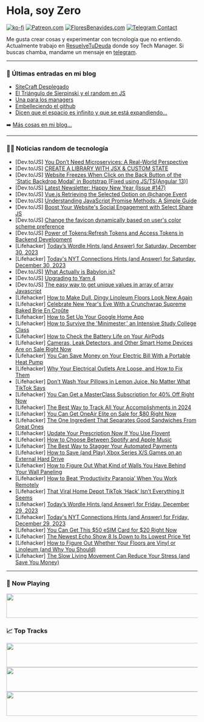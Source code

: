 # Hola, soy Zero

[![ko-fi](https://ko-fi.com/img/githubbutton_sm.svg)](https://ko-fi.com/J3J4N0LUK)
[![Patreon.com](https://img.shields.io/endpoint.svg?url=https%3A%2F%2Fshieldsio-patreon.vercel.app%2Fapi%3Fusername%3Dzerodragon%26type%3Dpatrons&style=for-the-badge)](https://patreon.com/zerodragon)
[![FloresBenavides.com](https://img.shields.io/website?down_message=oops&label=MiBlog&style=for-the-badge&up_message=online&url=https%3A%2F%2Ffloresbenavides.com)](https://floresbenavides.com)
[![Telegram Contact](https://img.shields.io/badge/escr%C3%ADbeme-ZeroDragon-%2326A5E4?style=for-the-badge&logo=telegram)](https://t.me/zerodragon)

Me gusta crear cosas y experimentar con tecnología que no entiendo.
Actualmente trabajo en [ResuelveTuDeuda](http://github.com/resuelve) donde soy Tech Manager.
Si buscas chamba, mandame un mensaje en [telegram](https://t.me/zerodragon).

---

### 📕 Últimas entradas en mi blog
<!-- BLOG-POST-LIST:START -->
- [SiteCraft Desplegado](https://floresbenavides.com/sitecraft-desplegado/)
- [El Triángulo de Sierpinski y el random en JS](https://floresbenavides.com/el-triangulo-de-sierpinski-y-el-random-en-js/)
- [Una para los managers](https://floresbenavides.com/una-para-los-managers/)
- [Embelleciendo el github](https://floresbenavides.com/embelleciendo-el-github/)
- [Dicen que el espacio es infinito y que se está expandiendo…](https://floresbenavides.com/dicen-que-el-espacio-es-infinito-y-que-se-esta-expandiendo/)
<!-- BLOG-POST-LIST:END -->

➡️ [Más cosas en mi blog...](https://floresbenavides.com)

---

### 👨‍💻 Noticias random de tecnología
<!-- TECH-POSTS:START -->
- [Dev.to/JS] [You Don’t Need Microservices: A Real-World Perspective](https://dev.to/anthony_hagi/you-dont-need-microservices-a-real-world-perspective-1kck)
- [Dev.to/JS] [CREATE A LIBRARY WITH JSX &amp; CUSTOM STATE](https://dev.to/devsmitra/create-a-library-with-jsx-custom-state-ll)
- [Dev.to/JS] [Website Freezes When Click on the Back Button of the &#39;Static Backdrop Modal&#39; in Bootstrap [Fixed using JS/TS&lpar;Angular 13&rpar;]](https://dev.to/dloc47/website-freezes-when-click-on-the-back-button-of-the-static-backdrop-modal-in-bootstrap-fixed-using-jstsangular-13-n9i)
- [Dev.to/JS] [Latest Newsletter: Happy New Year &lpar;Issue #147&rpar;](https://dev.to/mjgs/latest-newsletter-happy-new-year-issue-147-1lb9)
- [Dev.to/JS] [Vue.js Retrieving the Selected Option on @change Event](https://dev.to/sureshramani/vuejs-retrieving-the-selected-option-on-change-event-e27)
- [Dev.to/JS] [Understanding JavaScript Promise Methods: A Simple Guide](https://dev.to/seracoder/understanding-javascript-promise-methods-a-simple-guide-55dp)
- [Dev.to/JS] [Boost Your Website&#39;s Social Engagement with Select Share JS](https://dev.to/devgauravjatt/boost-your-websites-social-engagement-with-select-share-js-3cd)
- [Dev.to/JS] [Change the favicon dynamically based on user&#39;s color scheme preference](https://dev.to/phuocng/change-the-favicon-dynamically-based-on-users-color-scheme-preference-5di1)
- [Dev.to/JS] [Power of Tokens:Refresh Tokens and Access Tokens in Backend Development](https://dev.to/speaklouder/power-of-tokensrefresh-tokens-and-access-tokens-in-backend-development-4bc1)
- [Lifehacker] [Today’s Wordle Hints &lpar;and Answer&rpar; for Saturday, December 30, 2023](https://lifehacker.com/entertainment/wordle-answer-today-december-30-2023)
- [Lifehacker] [Today&#39;s NYT Connections Hints &lpar;and Answer&rpar; for Saturday, December 30, 2023](https://lifehacker.com/entertainment/nyt-connections-answer-today-december-30-2023)
- [Dev.to/JS] [What Actually is Babylon.js?](https://dev.to/shariqahmed525/what-actually-is-babylonjs-4k7b)
- [Dev.to/JS] [Upgrading to Yarn 4](https://dev.to/mxro/upgrading-to-yarn-4-1dm2)
- [Dev.to/JS] [The easy way to get unique values in array of array Javascript](https://dev.to/anderutan/the-easy-way-to-get-unique-values-in-array-of-array-javascript-4ggo)
- [Lifehacker] [How to Make Dull, Dingy Linoleum Floors Look New Again](https://lifehacker.com/home/how-to-restore-linoleum-floors)
- [Lifehacker] [Celebrate New Year&#39;s Eve With a Crunchwrap Supreme Baked Brie En Croûte](https://lifehacker.com/food-drink/crunchwrap-supreme-baked-brie-en-croute-recipe)
- [Lifehacker] [How to Set Up Your Google Home App](https://lifehacker.com/tech/how-to-set-up-google-home-app)
- [Lifehacker] [How to Survive the &#39;Minimester,&#39; an Intensive Study College Class](https://lifehacker.com/family/how-to-survive-minimester-intensive-college-class)
- [Lifehacker] [How to Check the Battery Life on Your AirPods](https://lifehacker.com/tech/how-to-check-your-airpods-battery-life)
- [Lifehacker] [Cameras, Leak Detectors, and Other Smart Home Devices Are on Sale Right Now](https://lifehacker.com/tech/best-deals-on-basic-smart-home-devices)
- [Lifehacker] [You Can Save Money on Your Electric Bill With a Portable Heat Pump](https://lifehacker.com/home/is-a-portable-heat-pump-worth-it)
- [Lifehacker] [Why Your Electrical Outlets Are Loose, and How to Fix Them](https://lifehacker.com/home/loose-electrical-outlets-and-how-to-fix)
- [Lifehacker] [Don&#39;t Wash Your Pillows in Lemon Juice, No Matter What TikTok Says](https://lifehacker.com/home/dont-wash-your-pillows-with-lemons)
- [Lifehacker] [You Can Get a MasterClass Subscription for 40% Off Right Now](https://lifehacker.com/work/masterclass-sale)
- [Lifehacker] [The Best Way to Track All Your Accomplishments in 2024](https://lifehacker.com/best-way-to-track-new-years-resolutions)
- [Lifehacker] [You Can Get OneAir Elite on Sale for $80 Right Now](https://lifehacker.com/oneair-elite-is-on-sale-for-80-right-now-1850855039)
- [Lifehacker] [The One Ingredient That Separates Good Sandwiches From Great Ones](https://lifehacker.com/food-drink/add-herbs-to-sandwiches)
- [Lifehacker] [Update Your Prescription Now If You Use Flovent](https://lifehacker.com/health/update-your-prescription-now-if-you-use-flovent)
- [Lifehacker] [How to Choose Between Spotify and Apple Music](https://lifehacker.com/tech/apple-music-vs-spotify)
- [Lifehacker] [The Best Way to Stagger Your Automated Payments](https://lifehacker.com/money/stagger-automated-payments)
- [Lifehacker] [How to Save &lpar;and Play&rpar; Xbox Series X/S Games on an External Hard Drive](https://lifehacker.com/tech/save-play-xbox-games-external-hard-drive)
- [Lifehacker] [How to Figure Out What Kind of Walls You Have Behind Your Wall Paneling](https://lifehacker.com/home/how-to-figure-out-whats-behind-wall-panels)
- [Lifehacker] [How to Beat ‘Productivity Paranoia’ When You Work Remotely](https://lifehacker.com/work/how-remote-workers-can-beat-productivity-paranoia)
- [Lifehacker] [That Viral Home Depot TikTok ‘Hack’ Isn’t Everything It Seems](https://lifehacker.com/home/the-viral-home-depot-tiktok-hack-isnt-everything-it-seems)
- [Lifehacker] [Today’s Wordle Hints &lpar;and Answer&rpar; for Friday, December 29, 2023](https://lifehacker.com/entertainment/wordle-answer-today-december-29-2023)
- [Lifehacker] [Today&#39;s NYT Connections Hints &lpar;and Answer&rpar; for Friday, December 29, 2023](https://lifehacker.com/entertainment/nyt-connections-answer-today-december-29-2023)
- [Lifehacker] [You Can Get This $50 eSIM Card for $20 Right Now](https://lifehacker.com/this-esim-card-with-50-in-travel-data-credits-is-25-r-1850753994)
- [Lifehacker] [The Newest Echo Show 8 Is Down to Its Lowest Price Yet](https://lifehacker.com/tech/best-echo-show-8-deal)
- [Lifehacker] [How to Figure Out Whether Your Floors are Vinyl or Linoleum &lpar;and Why You Should&rpar;](https://lifehacker.com/home/how-to-figure-out-whether-your-floors-are-vinyl-or-linoleum)
- [Lifehacker] [The Slow Living Movement Can Reduce Your Stress &lpar;and Save You Money&rpar;](https://lifehacker.com/money/slow-living-movement)<!-- TECH-POSTS:END -->

---

### 🎵 Now Playing
<a href="https://spotify-now-playing-dun.vercel.app/now-playing?open"><img src="https://spotify-now-playing-dun.vercel.app/now-playing" width="540" height="64"></a>

### 📈 Top Tracks
<a href="https://spotify-now-playing-dun.vercel.app/top-tracks?i=1&open"><img src="https://spotify-now-playing-dun.vercel.app/top-tracks?i=1" width="540" height="64"></a>
<a href="https://spotify-now-playing-dun.vercel.app/top-tracks?i=2&open"><img src="https://spotify-now-playing-dun.vercel.app/top-tracks?i=2" width="540" height="64"></a>
<a href="https://spotify-now-playing-dun.vercel.app/top-tracks?i=3&open"><img src="https://spotify-now-playing-dun.vercel.app/top-tracks?i=3" width="540" height="64"></a>
